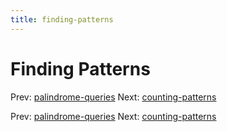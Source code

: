 ```yaml
---
title: finding-patterns
---
```




# Finding Patterns

Prev:
[palindrome-queries](palindrome-queries.md)
Next: [counting-patterns](counting-patterns.md)

Prev:
[palindrome-queries](palindrome-queries.md)
Next: [counting-patterns](counting-patterns.md)

